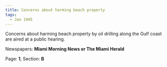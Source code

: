 ```yaml
---  
title: Concerns about harming beach property  
tags:  
  - Jan 1945  
---  
```

  
Concerns about harming beach property by oil drilling along the Gulf coast are aired at a public hearing.  
  
Newspapers: **Miami Morning News or The Miami Herald**  
  
Page: **1**, Section: **B** 
